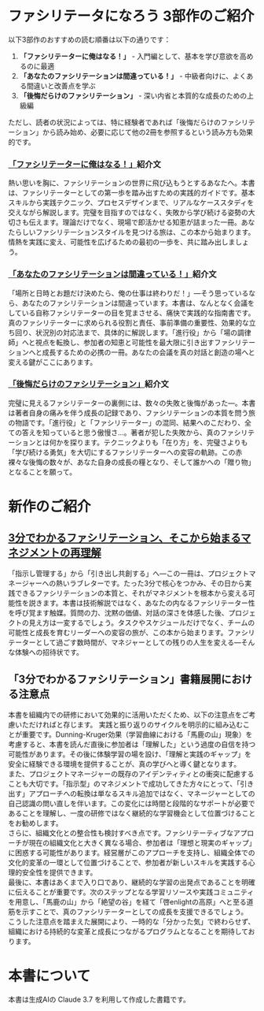 # ファシリテータになろう 3部作のご紹介
以下3部作のおすすめの読む順番は以下の通りです：

1. **「ファシリテーターに俺はなる！」** - 入門編として、基本を学び意欲を高めるのに最適
2. **「あなたのファシリテーションは間違っている！」** - 中級者向けに、よくある間違いと改善点を学ぶ
3. **「後悔だらけのファシリテーション」** - 深い内省と本質的な成長のための上級編

ただし、読者の状況によっては、特に経験者であれば「後悔だらけのファシリテーション」から読み始め、必要に応じて他の2冊を参照するという読み方も効果的です。

### [「ファシリテーターに俺はなる！」](https://github.com/t2k2pp/facilitator_book/blob/main/facilitator-book-1.md)紹介文

熱い思いを胸に、ファシリテーションの世界に飛び込もうとするあなたへ。本書は、ファシリテーターとしての第一歩を踏み出すための実践的ガイドです。基本スキルから実践テクニック、プロセスデザインまで、リアルなケーススタディを交えながら解説します。完璧を目指すのではなく、失敗から学び続ける姿勢の大切さも伝えます。理論だけでなく、現場で即活かせる知恵が詰まった一冊。あなたらしいファシリテーションスタイルを見つける旅は、この本から始まります。情熱を実践に変え、可能性を広げるための最初の一歩を、共に踏み出しましょう。

### [「あなたのファシリテーションは間違っている！」](https://github.com/t2k2pp/facilitator_book/blob/main/facilitator-book-2.md)紹介文

「場所と日時とお題だけ決めたら、俺の仕事は終わりだ！」—そう思っているなら、あなたのファシリテーションは間違っています。本書は、なんとなく会議をしている自称ファシリテーターの目を覚まさせる、痛快で実践的な指南書です。真のファシリテーターに求められる役割と責任、事前準備の重要性、効果的な立ち回り、状況別の対応法まで、具体的に解説します。「進行役」から「場の調律師」へと視点を転換し、参加者の知恵と可能性を最大限に引き出すファシリテーションへと成長するための必携の一冊。あなたの会議を真の対話と創造の場へと変える鍵がここにあります。

### [「後悔だらけのファシリテーション」](https://github.com/t2k2pp/facilitator_book/blob/main/facilitator-book-3.md)紹介文

完璧に見えるファシリテーターの裏側には、数々の失敗と後悔があった—。本書は著者自身の痛みを伴う成長の記録であり、ファシリテーションの本質を問う旅の物語です。「進行役」と「ファシリテーター」の混同、結果へのこだわり、全ての答えを知っていると思う傲慢さ...。著者が犯した失敗から、真のファシリテーションとは何かを探ります。テクニックよりも「在り方」を、完璧さよりも「学び続ける勇気」を大切にするファシリテーターへの変容の軌跡。この赤裸々な後悔の数々が、あなた自身の成長の糧となり、そして誰かへの「贈り物」となることを願って。

# 新作のご紹介
## [3分でわかるファシリテーション、そこから始まるマネジメントの再理解](https://github.com/t2k2pp/facilitator_book/blob/main/facilitation-pm-guide.md)

「指示し管理する」から「引き出し共創する」へ—この一冊は、プロジェクトマネージャーへの熱いラブレターです。たった3分で核心をつかみ、その日から実践できるファシリテーションの本質と、それがマネジメントを根本から変える可能性を説きます。本書は技術解説ではなく、あなたの内なるファシリテーター性を呼び覚ます触媒。質問の力、沈黙の価値、対話の深さを体感した後、プロジェクトの見え方は一変するでしょう。タスクやスケジュールだけでなく、チームの可能性と成長を育むリーダーへの変容の旅が、この本から始まります。ファシリテーターとして過ごす数時間が、マネジャーとしての残りの人生を変える—そんな体験への招待状です。

## 「3分でわかるファシリテーション」書籍展開における注意点

本書を組織内での研修において効果的に活用いただくため、以下の注意点をご考慮いただければと存じます。
実践と振り返りのサイクルを明示的に組み込むことが重要です。Dunning-Kruger効果（学習曲線における「馬鹿の山」現象）を考慮すると、本書を読んだ直後に参加者は「理解した」という過度の自信を持つ可能性があります。その後に体験学習の場を設け、「理解と実践のギャップ」を安全に経験できる環境を提供することが、真の学びへと導く鍵となります。  
また、プロジェクトマネージャーの既存のアイデンティティとの衝突に配慮することも大切です。「指示型」のマネジメントで成功してきた方々にとって、「引き出す」アプローチへの転換は単なるスキル追加ではなく、マネージャーとしての自己認識の問い直しを伴います。この変化には時間と段階的なサポートが必要であることを理解し、一度の研修ではなく継続的な学習機会として位置づけることをお勧めします。  
さらに、組織文化との整合性も検討すべき点です。ファシリテーティブなアプローチが現在の組織文化と大きく異なる場合、参加者は「理想と現実のギャップ」に困惑する可能性があります。経営層がこのアプローチを支持し、組織全体での文化的変革の一環として位置づけることで、参加者が新しいスキルを実践する心理的安全性を提供できます。  
最後に、本書はあくまで入り口であり、継続的な学習の出発点であることを明確に伝えることが重要です。次のステップとなる学習リソースや実践コミュニティを用意し、「馬鹿の山」から「絶望の谷」を経て「啓enlightの高原」へと至る道筋を示すことで、真のファシリテーターとしての成長を支援できるでしょう。  
こうした注意点を踏まえた展開により、一時的な「分かった気」で終わらせず、組織における持続的な変革と成長につながるプログラムとなることを期待しております。

# 本書について

本書は生成AIの Claude 3.7 を利用して作成した書籍です。
